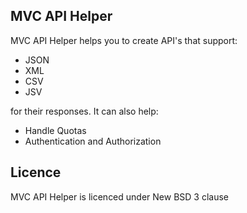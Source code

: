MVC API Helper
----------------

MVC API Helper helps you to create API's that support:
 - JSON
 - XML
 - CSV
 - JSV
 
for their responses. 
It can also help:
 - Handle Quotas
 - Authentication and Authorization

Licence
-------

MVC API Helper is licenced under New BSD 3 clause
  
 